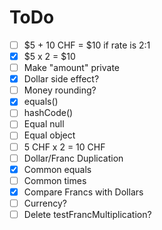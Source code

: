 # ToDo

- [ ] $5 + 10 CHF = $10 if rate is 2:1 
- [x] $5 x 2 = $10
- [ ] Make "amount" private
- [x] Dollar side effect?
- [ ] Money rounding?
- [x] equals()
- [ ] hashCode()
- [ ] Equal null
- [ ] Equal object
- [ ] 5 CHF x 2 = 10 CHF
- [ ] Dollar/Franc Duplication
- [x] Common equals
- [ ] Common times
- [x] Compare Francs with Dollars
- [ ] Currency?
- [ ] Delete testFrancMultiplication?
